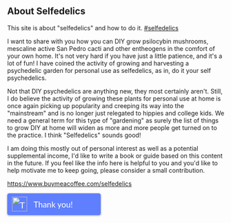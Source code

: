 ## About Selfedelics

This site is about "selfedelics" and how to do it. [#selfedelics](https://duckduckgo.com/?q=selfedelics)

I want to share with you how you can DIY grow psilocybin mushrooms, mescaline active San Pedro cacti and other entheogens in the comfort of your own home. It's not very hard if you have just a little patience, and it's a lot of fun! I have coined the activity of growing and harvesting a psychedelic garden for personal use as selfedelics, as in, do it your self psychedelics.

Not that DIY psychedelics are anything new, they most certainly aren't. Still, I do believe the activity of growing these plants for personal use at home is once again picking up popularity and creeping its way into the "mainstream" and is no longer just relegated to hippies and college kids. We need a general term for this type of "gardening" as surely the list of things to grow DIY at home will widen as more and more people get turned on to the practice. I think "Selfedelics" sounds good!

I am doing this mostly out of personal interest as well as a potential supplemental income, I'd like to write a book or guide based on this content in the future. If you feel like the info here is helpful to you and you'd like to help motivate me to keep going, please consider a small contribution. 

https://www.buymeacoffee.com/selfedelics  
<style>.bmc-button img{height: 34px !important;width: 35px !important;margin-bottom: 1px !important;box-shadow: none !important;border: none !important;vertical-align: middle !important;}.bmc-button{padding: 7px 10px 7px 10px !important;line-height: 35px !important;height:51px !important;min-width:217px !important;text-decoration: none !important;display:inline-flex !important;color:#ffffff !important;background-color:#5F7FFF !important;border-radius: 5px !important;border: 1px solid transparent !important;padding: 7px 10px 7px 10px !important;font-size: 20px !important;letter-spacing:-0.08px !important;box-shadow: 0px 1px 2px rgba(190, 190, 190, 0.5) !important;-webkit-box-shadow: 0px 1px 2px 2px rgba(190, 190, 190, 0.5) !important;margin: 0 auto !important;font-family:'Lato', sans-serif !important;-webkit-box-sizing: border-box !important;box-sizing: border-box !important;-o-transition: 0.3s all linear !important;-webkit-transition: 0.3s all linear !important;-moz-transition: 0.3s all linear !important;-ms-transition: 0.3s all linear !important;transition: 0.3s all linear !important;}.bmc-button:hover, .bmc-button:active, .bmc-button:focus {-webkit-box-shadow: 0px 1px 2px 2px rgba(190, 190, 190, 0.5) !important;text-decoration: none !important;box-shadow: 0px 1px 2px 2px rgba(190, 190, 190, 0.5) !important;opacity: 0.85 !important;color:#ffffff !important;}</style><link href="https://fonts.googleapis.com/css?family=Lato&subset=latin,latin-ext" rel="stylesheet"><a class="bmc-button" target="_blank" href="https://www.buymeacoffee.com/selfedelics"><img src="https://cdn.buymeacoffee.com/buttons/bmc-new-btn-logo.svg" alt="Thank you!"><span style="margin-left:15px;font-size:19px !important;">Thank you!</span></a>
